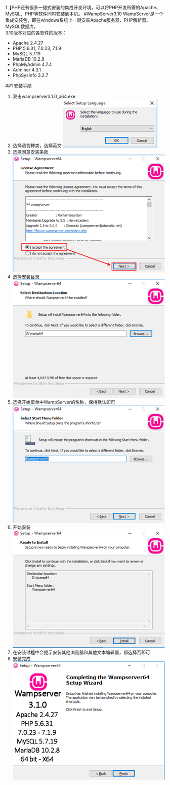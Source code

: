1【PHP还有很多一键式安装的集成开发环境，可以将PHP开发所需的Apache、MySQL、PHP等软件同时安装到本机。
#WampServer3.10
WampServer是一个集成安装包，即在windows系统上一键安装Apache服务器、PHP解析器、MySQL数据库。  
3.10版本对应的各软件的版本：
- Apache 2.4.27
- PHP 5.6.31, 7.0.23, 7.1.9 
- MySQL 5.7.19
- MariaDB 10.2.8
- PhpMyAdmin 4.7.4 
- Adminer 4.3.1 
- PhpSysInfo 3.2.7

##1 安装手顺
1. 双击wampserver3.1.0_x64.exe
2. 选择语言种类，选择英文
![](img/wampinstall01.png)  
3. 选择同意安装条款
![](img/wampinstall02.png)  
4. 选择安装目录
![](img/wampinstall03.png)  
5. 选择开始菜单中WampServer的名称，保持默认即可
![](img/wampinstall04.png)  
6. 开始安装
![](img/wampinstall05.png)  
7. 在安装过程中会提示安装其他浏览器和其他文本编辑器，都选择否即可  
8. 安装完成
![](img/wampinstall06.png)  



